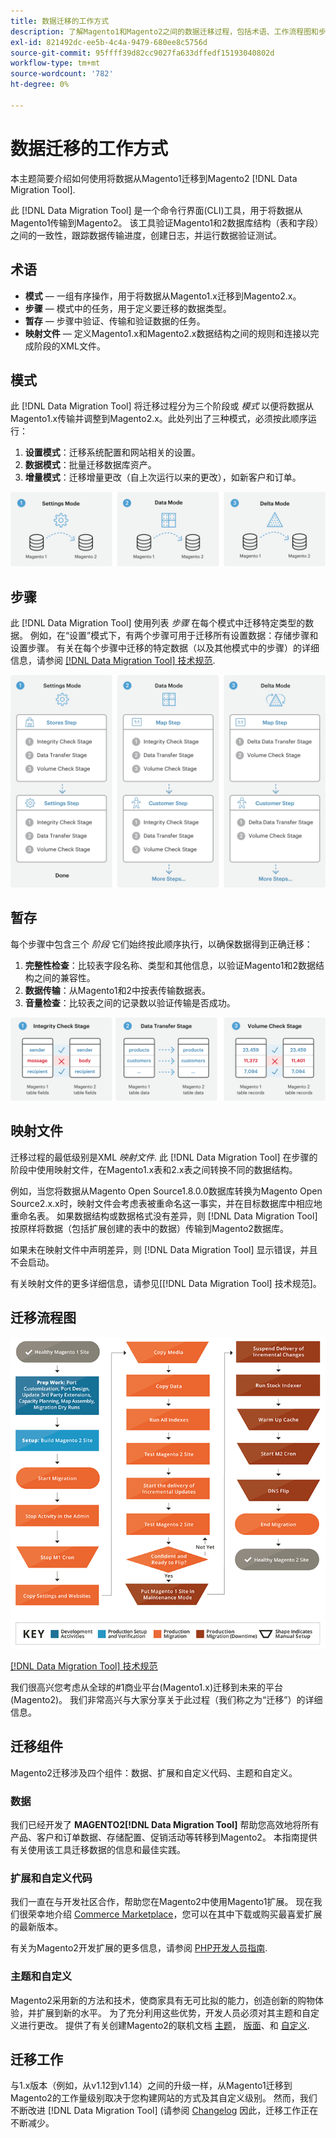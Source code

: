```yaml
---
title: 数据迁移的工作方式
description: 了解Magento1和Magento2之间的数据迁移过程，包括术语、工作流程图和步骤。
exl-id: 821492dc-ee5b-4c4a-9479-680ee8c5756d
source-git-commit: 95ffff39d82cc9027fa633dffedf15193040802d
workflow-type: tm+mt
source-wordcount: '782'
ht-degree: 0%

---
```


# 数据迁移的工作方式

本主题简要介绍如何使用将数据从Magento1迁移到Magento2 [!DNL Data Migration Tool].

此 [!DNL Data Migration Tool] 是一个命令行界面(CLI)工具，用于将数据从Magento1传输到Magento2。 该工具验证Magento1和2数据库结构（表和字段）之间的一致性，跟踪数据传输进度，创建日志，并运行数据验证测试。

## 术语

* **模式**  — 一组有序操作，用于将数据从Magento1.x迁移到Magento2.x。
* **步骤**  — 模式中的任务，用于定义要迁移的数据类型。
* **暂存**  — 步骤中验证、传输和验证数据的任务。
* **映射文件**  — 定义Magento1.x和Magento2.x数据结构之间的规则和连接以完成阶段的XML文件。

## 模式

此 [!DNL Data Migration Tool] 将迁移过程分为三个阶段或 *模式* 以便将数据从Magento1.x传输并调整到Magento2.x。此处列出了三种模式，必须按此顺序运行：

1. **设置模式**：迁移系统配置和网站相关的设置。
1. **数据模式**：批量迁移数据库资产。
1. **增量模式**：迁移增量更改（自上次运行以来的更改），如新客户和订单。

![迁移模式](../../assets/data-migration/MigrationModes2.png)

## 步骤

此 [!DNL Data Migration Tool] 使用列表 *步骤* 在每个模式中迁移特定类型的数据。 例如，在“设置”模式下，有两个步骤可用于迁移所有设置数据：存储步骤和设置步骤。 有关在每个步骤中迁移的特定数据（以及其他模式中的步骤）的详细信息，请参阅 [[!DNL Data Migration Tool] 技术规范](technical-specification.md).

![迁移概述](../../assets/data-migration/MigrationOverview2.png)

## 暂存

每个步骤中包含三个 *阶段* 它们始终按此顺序执行，以确保数据得到正确迁移：

1. **完整性检查**：比较表字段名称、类型和其他信息，以验证Magento1和2数据结构之间的兼容性。
1. **数据传输**：从Magento1和2中按表传输数据表。
1. **音量检查**：比较表之间的记录数以验证传输是否成功。

![迁移阶段](../../assets/data-migration/MigrationSteps2.png)

## 映射文件

迁移过程的最低级别是XML *映射文件*. 此 [!DNL Data Migration Tool] 在步骤的阶段中使用映射文件，在Magento1.x表和2.x表之间转换不同的数据结构。

例如，当您将数据从Magento Open Source1.8.0.0数据库转换为Magento Open Source2.x.x时，映射文件会考虑表被重命名这一事实，并在目标数据库中相应地重命名表。 如果数据结构或数据格式没有差异，则 [!DNL Data Migration Tool] 按原样将数据（包括扩展创建的表中的数据）传输到Magento2数据库。

如果未在映射文件中声明差异，则 [!DNL Data Migration Tool] 显示错误，并且不会启动。

有关映射文件的更多详细信息，请参见[[!DNL Data Migration Tool] 技术规范]。

## 迁移流程图

![迁移流程](../../assets/data-migration/migration_flow.png)

[[!DNL Data Migration Tool] 技术规范](technical-specification.md)

我们很高兴您考虑从全球的#1商业平台(Magento1.x)迁移到未来的平台(Magento2)。 我们非常高兴与大家分享关于此过程（我们称之为“迁移”）的详细信息。

## 迁移组件

Magento2迁移涉及四个组件：数据、扩展和自定义代码、主题和自定义。

### 数据

我们已经开发了 **MAGENTO2[!DNL Data Migration Tool]** 帮助您高效地将所有产品、客户和订单数据、存储配置、促销活动等转移到Magento2。 本指南提供有关使用该工具迁移数据的信息和最佳实践。

### 扩展和自定义代码

我们一直在与开发社区合作，帮助您在Magento2中使用Magento1扩展。 现在我们很荣幸地介绍 [Commerce Marketplace](https://marketplace.magento.com/)，您可以在其中下载或购买最喜爱扩展的最新版本。

有关为Magento2开发扩展的更多信息，请参阅 [PHP开发人员指南](https://developer.adobe.com/commerce/php/development/).

### 主题和自定义

Magento2采用新的方法和技术，使商家具有无可比拟的能力，创造创新的购物体验，并扩展到新的水平。 为了充分利用这些优势，开发人员必须对其主题和自定义进行更改。 提供了有关创建Magento2的联机文档 [主题](https://developer.adobe.com/commerce/frontend-core/guide/themes/)， [版面](https://developer.adobe.com/commerce/frontend-core/guide/layouts/)、和 [自定义](https://developer.adobe.com/commerce/frontend-core/guide/layouts/xml-manage/).

## 迁移工作

与1.x版本（例如，从v1.12到v1.14）之间的升级一样，从Magento1迁移到Magento2的工作量级别取决于您构建网站的方式及其自定义级别。
然而，我们不断改进 [!DNL Data Migration Tool] (请参阅 [Changelog](https://github.com/magento/data-migration-tool/blob/2.3/CHANGELOG.md) 因此，迁移工作正在不断减少。
